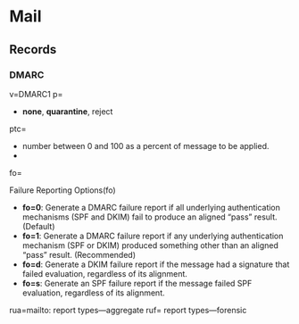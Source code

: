 # Mail

## Records

### DMARC

v=DMARC1
p=

- **none**, **quarantine**, reject

ptc=

- number between 0 and 100 as a percent of message to be applied.
-

fo=

Failure Reporting Options(fo)

- **fo=0**: Generate a DMARC failure report if all underlying authentication mechanisms (SPF and DKIM) fail to produce an aligned “pass” result. (Default)
- **fo=1**: Generate a DMARC failure report if any underlying authentication mechanism (SPF or DKIM) produced something other than an aligned “pass” result. (Recommended)
- **fo=d**: Generate a DKIM failure report if the message had a signature that failed evaluation, regardless of its alignment.
- **fo=s**: Generate an SPF failure report if the message failed SPF evaluation, regardless of its alignment.

rua=mailto:
report types—aggregate
ruf=
report types—forensic
